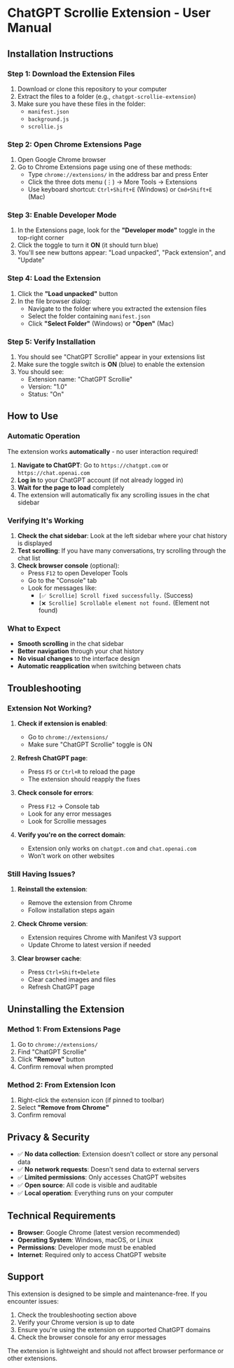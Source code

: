 # ChatGPT Scrollie Extension - User Manual

## Installation Instructions

### Step 1: Download the Extension Files
1. Download or clone this repository to your computer
2. Extract the files to a folder (e.g., `chatgpt-scrollie-extension`)
3. Make sure you have these files in the folder:
   - `manifest.json`
   - `background.js`
   - `scrollie.js`

### Step 2: Open Chrome Extensions Page
1. Open Google Chrome browser
2. Go to Chrome Extensions page using one of these methods:
   - Type `chrome://extensions/` in the address bar and press Enter
   - Click the three dots menu (⋮) → More Tools → Extensions
   - Use keyboard shortcut: `Ctrl+Shift+E` (Windows) or `Cmd+Shift+E` (Mac)

### Step 3: Enable Developer Mode
1. In the Extensions page, look for the **"Developer mode"** toggle in the top-right corner
2. Click the toggle to turn it **ON** (it should turn blue)
3. You'll see new buttons appear: "Load unpacked", "Pack extension", and "Update"

### Step 4: Load the Extension
1. Click the **"Load unpacked"** button
2. In the file browser dialog:
   - Navigate to the folder where you extracted the extension files
   - Select the folder containing `manifest.json`
   - Click **"Select Folder"** (Windows) or **"Open"** (Mac)

### Step 5: Verify Installation
1. You should see "ChatGPT Scrollie" appear in your extensions list
2. Make sure the toggle switch is **ON** (blue) to enable the extension
3. You should see:
   - Extension name: "ChatGPT Scrollie"
   - Version: "1.0"
   - Status: "On"

## How to Use

### Automatic Operation
The extension works **automatically** - no user interaction required!

1. **Navigate to ChatGPT**: Go to `https://chatgpt.com` or `https://chat.openai.com`
2. **Log in** to your ChatGPT account (if not already logged in)
3. **Wait for the page to load** completely
4. The extension will automatically fix any scrolling issues in the chat sidebar

### Verifying It's Working

1. **Check the chat sidebar**: Look at the left sidebar where your chat history is displayed
2. **Test scrolling**: If you have many conversations, try scrolling through the chat list
3. **Check browser console** (optional):
   - Press `F12` to open Developer Tools
   - Go to the "Console" tab
   - Look for messages like:
     - `[✅ Scrollie] Scroll fixed successfully.` (Success)
     - `[❌ Scrollie] Scrollable element not found.` (Element not found)

### What to Expect
- **Smooth scrolling** in the chat sidebar
- **Better navigation** through your chat history
- **No visual changes** to the interface design
- **Automatic reapplication** when switching between chats

## Troubleshooting

### Extension Not Working?

1. **Check if extension is enabled**:
   - Go to `chrome://extensions/`
   - Make sure "ChatGPT Scrollie" toggle is ON

2. **Refresh ChatGPT page**:
   - Press `F5` or `Ctrl+R` to reload the page
   - The extension should reapply the fixes

3. **Check console for errors**:
   - Press `F12` → Console tab
   - Look for any error messages
   - Look for Scrollie messages

4. **Verify you're on the correct domain**:
   - Extension only works on `chatgpt.com` and `chat.openai.com`
   - Won't work on other websites

### Still Having Issues?

1. **Reinstall the extension**:
   - Remove the extension from Chrome
   - Follow installation steps again

2. **Check Chrome version**:
   - Extension requires Chrome with Manifest V3 support
   - Update Chrome to latest version if needed

3. **Clear browser cache**:
   - Press `Ctrl+Shift+Delete`
   - Clear cached images and files
   - Refresh ChatGPT page

## Uninstalling the Extension

### Method 1: From Extensions Page
1. Go to `chrome://extensions/`
2. Find "ChatGPT Scrollie"
3. Click **"Remove"** button
4. Confirm removal when prompted

### Method 2: From Extension Icon
1. Right-click the extension icon (if pinned to toolbar)
2. Select **"Remove from Chrome"**
3. Confirm removal

## Privacy & Security

- ✅ **No data collection**: Extension doesn't collect or store any personal data
- ✅ **No network requests**: Doesn't send data to external servers
- ✅ **Limited permissions**: Only accesses ChatGPT websites
- ✅ **Open source**: All code is visible and auditable
- ✅ **Local operation**: Everything runs on your computer

## Technical Requirements

- **Browser**: Google Chrome (latest version recommended)
- **Operating System**: Windows, macOS, or Linux
- **Permissions**: Developer mode must be enabled
- **Internet**: Required only to access ChatGPT website

## Support

This extension is designed to be simple and maintenance-free. If you encounter issues:

1. Check the troubleshooting section above
2. Verify your Chrome version is up to date
3. Ensure you're using the extension on supported ChatGPT domains
4. Check the browser console for any error messages

The extension is lightweight and should not affect browser performance or other extensions. 